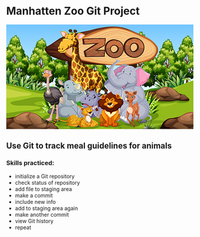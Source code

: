# Manhatten Zoo Git Project
![Group of zoo animals](zoo-animals.jpg)
## Use Git to track meal guidelines for animals
### Skills practiced:
* initialize a Git repository
* check status of repository
* add file to staging area
* make a commit
* include new info
* add to staging area again
* make another commit
* view Git history
* repeat

